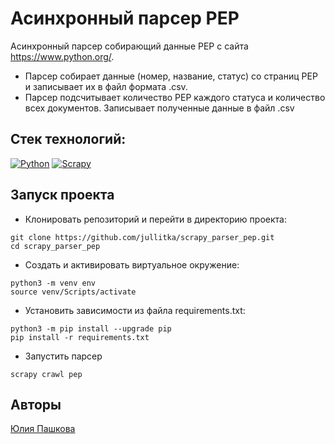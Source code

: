 # Асинхронный парсер PEP

Асинхронный парсер собирающий данные PEP с сайта https://www.python.org/.

- Парсер собирает данные (номер, название, статус) со страниц PEP и записывает их в файл формата .csv.
- Парсер подсчитывает количество PEP каждого статуса и количество всех документов.
Записывает полученные данные в файл .csv
## Стек технологий:
[![Python](https://img.shields.io/badge/-Python-464646?style=flat-square&logo=Python)](https://www.python.org/)
[![Scrapy](https://img.shields.io/badge/-Scrapy-464646?logo=Scrapy)](https://docs.scrapy.org/en/latest/)

## Запуск проекта
- Клонировать репозиторий и перейти в директорию проекта:
```
git clone https://github.com/jullitka/scrapy_parser_pep.git
cd scrapy_parser_pep
```
- Создать и активировать виртуальное окружение:
```
python3 -m venv env
source venv/Scripts/activate
```
- Установить зависимости из файла requirements.txt:
```
python3 -m pip install --upgrade pip
pip install -r requirements.txt
```
- Запустить парсер
```
scrapy crawl pep
```
## Авторы
[Юлия Пашкова](https://github.com/Jullitka)
